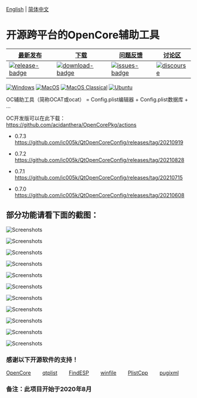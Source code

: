 [English](https://github.com/ic005k/QtOpenCoreConfig/blob/master/READMe.md) | [简体中文](https://github.com/ic005k/QtOpenCoreConfig/blob/master/READMe-en.md)
# 开源跨平台的OpenCore辅助工具

| [最新发布][release-link]|[下载][download-link]|[问题反馈][issues-link]|[讨论区][discourse-link]|
|-----------------|-----------------|-----------------|-----------------|
|[![release-badge](https://img.shields.io/github/release/ic005k/QtOpenCoreConfig.svg?style=flat-square "Release status")](https://github.com/ic005k/QtOpenCoreConfig/releases "Release status") | [![download-badge](https://img.shields.io/github/downloads/ic005k/QtOpenCoreConfig/total.svg?style=flat-square "Download status")](https://github.com/ic005k/QtOpenCoreConfig/releases/latest "Download status")|[![issues-badge](https://img.shields.io/badge/github-issues-red.svg?maxAge=60 "Issues")](https://github.com/ic005k/QtOpenCoreConfig/issues "Issues")|[![discourse](https://img.shields.io/badge/forum-discourse-orange.svg)](https://www.insanelymac.com/forum/topic/344752-open-source-cross-platform-opencore-auxiliary-tools/)|


[![Windows](https://github.com/ic005k/QtOpenCoreConfig/actions/workflows/windows.yml/badge.svg)](https://github.com/ic005k/QtOpenCoreConfig/actions/workflows/windows.yml)      [![MacOS](https://github.com/ic005k/QtOpenCoreConfig/actions/workflows/macos.yml/badge.svg)](https://github.com/ic005k/QtOpenCoreConfig/actions/workflows/macos.yml)       [![MacOS Classical](https://github.com/ic005k/QtOpenCoreConfig/actions/workflows/macos1012.yml/badge.svg)](https://github.com/ic005k/QtOpenCoreConfig/actions/workflows/macos1012.yml)  [![Ubuntu](https://github.com/ic005k/QtOpenCoreConfig/actions/workflows/ubuntu.yml/badge.svg)](https://github.com/ic005k/QtOpenCoreConfig/actions/workflows/ubuntu.yml)    

[download-link]: https://github.com/ic005k/QtOpenCoreConfig/releases/latest "Download status"
[download-badge]: https://img.shields.io/github/downloads/ic005k/QtOpenCoreConfig/total.svg?style=flat-square "Download status"

[release-link]: https://github.com/ic005k/QtOpenCoreConfig/releases "Release status"
[release-badge]: https://img.shields.io/github/release/ic005k/QtOpenCoreConfig.svg?style=flat-square "Release status"

[issues-link]: https://github.com/ic005k/QtOpenCoreConfig/issues "Issues"
[issues-badge]: https://img.shields.io/badge/github-issues-red.svg?maxAge=60 "Issues"

[discourse-link]: https://www.insanelymac.com/forum/topic/344752-open-source-cross-platform-opencore-auxiliary-tools/




OC辅助工具（简称OCAT或ocat） = Config.plist编辑器 + Config.plist数据库 + ...

OC开发版可以在此下载：https://github.com/acidanthera/OpenCorePkg/actions

* 0.7.3 https://github.com/ic005k/QtOpenCoreConfig/releases/tag/20210919

* 0.7.2 https://github.com/ic005k/QtOpenCoreConfig/releases/tag/20210828

* 0.7.1 https://github.com/ic005k/QtOpenCoreConfig/releases/tag/20210715

* 0.7.0  https://github.com/ic005k/QtOpenCoreConfig/releases/tag/20210608

## 部分功能请看下面的截图：

![Screenshots](https://github.com/ic005k/QtOpenCoreConfig/blob/master/Screenshots/ocat1.png)

![Screenshots](https://github.com/ic005k/QtOpenCoreConfig/blob/master/Screenshots/ocat2.png)

![Screenshots](https://github.com/ic005k/QtOpenCoreConfig/blob/master/Screenshots/ocat3.png)

![Screenshots](https://github.com/ic005k/QtOpenCoreConfig/blob/master/Screenshots/ocat4.png)

![Screenshots](https://github.com/ic005k/QtOpenCoreConfig/blob/master/Screenshots/ocat5.png)

![Screenshots](https://github.com/ic005k/QtOpenCoreConfig/blob/master/Screenshots/ocat6.png)

![Screenshots](https://github.com/ic005k/QtOpenCoreConfig/blob/master/Screenshots/ocat7.png)

![Screenshots](https://github.com/ic005k/QtOpenCoreConfig/blob/master/Screenshots/ocat8.png)

![Screenshots](https://github.com/ic005k/QtOpenCoreConfig/blob/master/Screenshots/ocat9.png)

![Screenshots](https://github.com/ic005k/QtOpenCoreConfig/blob/master/Screenshots/ocat10.png)

![Screenshots](https://github.com/ic005k/QtOpenCoreConfig/blob/master/Screenshots/ocat11.png)


### 感谢以下开源软件的支持！

[OpenCore](https://github.com/acidanthera/OpenCorePkg)&nbsp; &nbsp; &nbsp; &nbsp;
[qtplist](https://github.com/reillywatson/qtplist)&nbsp; &nbsp; &nbsp; &nbsp;
[FindESP](https://github.com/bluer007/FindESP)&nbsp; &nbsp; &nbsp; &nbsp;
[winfile](https://github.com/microsoft/winfile)&nbsp; &nbsp; &nbsp; &nbsp;
[PlistCpp](https://github.com/animetrics/PlistCpp)&nbsp; &nbsp; &nbsp; &nbsp;
[pugixml](https://github.com/zeux/pugixml)


### 备注：此项目开始于2020年8月

